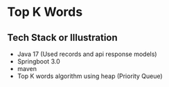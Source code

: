 # Top K Words

## Tech Stack or Illustration
- Java 17 (Used records and api response models)
- Springboot 3.0
- maven
- Top K words algorithm using heap (Priority Queue)